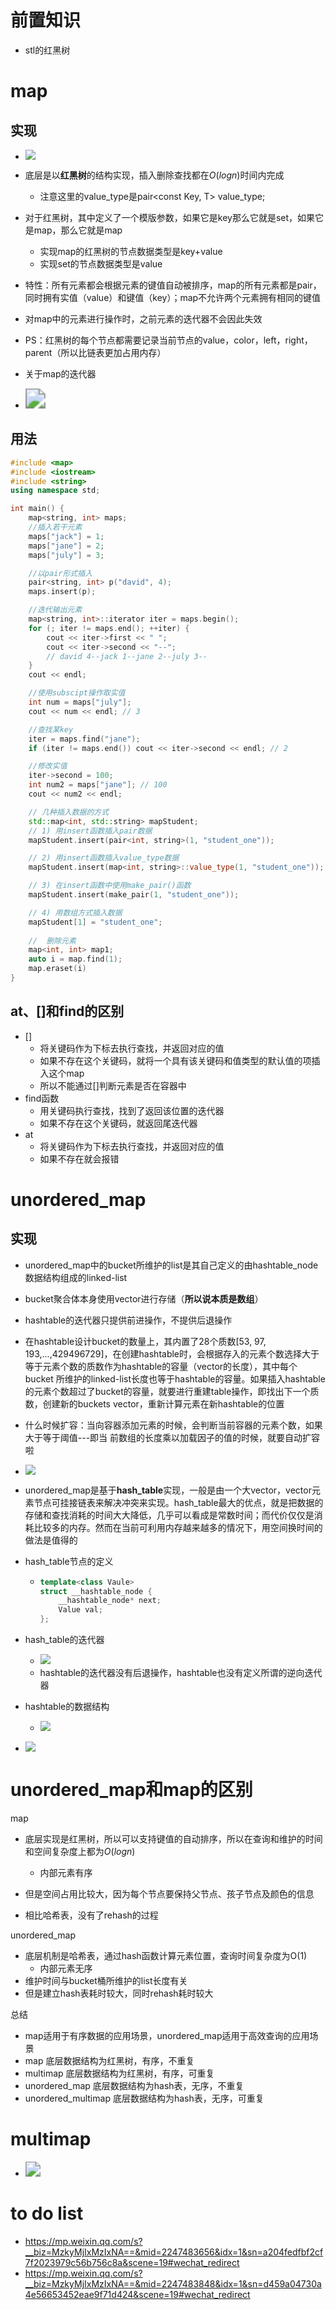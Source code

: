 # 前置知识

- stl的红黑树



# map

## 实现

- ![](../image/map的数据结构.png)



- 底层是以**红黑树**的结构实现，插入删除查找都在$O(logn)$时间内完成
  - 注意这里的value_type是pair<const Key, T> value_type;
- 对于红黑树，其中定义了一个模版参数，如果它是key那么它就是set，如果它是map，那么它就是map
  - 实现map的红黑树的节点数据类型是key+value
  - 实现set的节点数据类型是value
- 特性：所有元素都会根据元素的键值自动被排序，map的所有元素都是pair，同时拥有实值（value）和键值（key）；map不允许两个元素拥有相同的键值
- 对map中的元素进行操作时，之前元素的迭代器不会因此失效
- PS：红黑树的每个节点都需要记录当前节点的value，color，left，right，parent（所以比链表更加占用内存）



- 关于map的迭代器
- <img src="../image/map的迭代器.png" style="zoom:200%;" />



## 用法

```cpp
#include <map>
#include <iostream>
#include <string>
using namespace std;

int main() {
    map<string, int> maps;
    //插入若干元素
    maps["jack"] = 1;
    maps["jane"] = 2;
    maps["july"] = 3;

    //以pair形式插入
    pair<string, int> p("david", 4);
    maps.insert(p);

    //迭代输出元素
    map<string, int>::iterator iter = maps.begin();
    for (; iter != maps.end(); ++iter) {
        cout << iter->first << " ";
        cout << iter->second << "--";
        // david 4--jack 1--jane 2--july 3--
    }
    cout << endl;

    //使用subscipt操作取实值
    int num = maps["july"];
    cout << num << endl; // 3

    //查找某key
    iter = maps.find("jane");
    if (iter != maps.end()) cout << iter->second << endl; // 2

    //修改实值
    iter->second = 100;
    int num2 = maps["jane"]; // 100
    cout << num2 << endl;

    // 几种插入数据的方式
    std::map<int, std::string> mapStudent;
	// 1) 用insert函数插入pair数据
	mapStudent.insert(pair<int, string>(1, "student_one"));

	// 2) 用insert函数插入value_type数据
	mapStudent.insert(map<int, string>::value_type(1, "student_one"));

	// 3) 在insert函数中使用make_pair()函数
	mapStudent.insert(make_pair(1, "student_one"));

	// 4) 用数组方式插入数据
	mapStudent[1] = "student_one";
    
    //	删除元素
    map<int, int> map1;
    auto i = map.find(1);
    map.eraset(i)
}
```



## at、[]和find的区别

- []
  - 将关键码作为下标去执行查找，并返回对应的值
  - 如果不存在这个关键码，就将一个具有该关键码和值类型的默认值的项插入这个map
  - 所以不能通过[]判断元素是否在容器中
- find函数
  - 用关键码执行查找，找到了返回该位置的迭代器
  - 如果不存在这个关键码，就返回尾迭代器
- at
  - 将关键码作为下标去执行查找，并返回对应的值
  - 如果不存在就会报错







# unordered_map

## 实现

- unordered_map中的bucket所维护的list是其自己定义的由hashtable_node数据结构组成的linked-list

- bucket聚合体本身使用vector进行存储（**所以说本质是数组**）

- hashtable的迭代器只提供前进操作，不提供后退操作

- 在hashtable设计bucket的数量上，其内置了28个质数[53, 97, 193,...,429496729]，在创建hashtable时，会根据存入的元素个数选择大于等于元素个数的质数作为hashtable的容量（vector的长度），其中每个bucket 所维护的linked-list长度也等于hashtable的容量。如果插入hashtable的元素个数超过了bucket的容量，就要进行重建table操作，即找出下一个质数，创建新的buckets vector，重新计算元素在新hashtable的位置

- 什么时候扩容：当向容器添加元素的时候，会判断当前容器的元素个数，如果大于等于阈值---即当 前数组的长度乘以加载因子的值的时候，就要自动扩容啦

- ![](../image/拉链法实现hashtable.png)

- unordered_map是基于**hash_table**实现，一般是由一个大vector，vector元素节点可挂接链表来解决冲突来实现。hash_table最大的优点，就是把数据的存储和查找消耗的时间大大降低，几乎可以看成是常数时间；而代价仅仅是消耗比较多的内存。然而在当前可利用内存越来越多的情况下，用空间换时间的做法是值得的

- hash_table节点的定义

  - ```cpp
    template<class Vaule>
    struct __hashtable_node {
        __hashtable_node* next;
        Value val;
    };
    ```

- hash_table的迭代器

  - ![](../image/hashtable的迭代器.png)
  - hashtable的迭代器没有后退操作，hashtable也没有定义所谓的逆向迭代器

- hashtable的数据结构

  - ![](../image/hashtable的数据结构.png)

- ![](../image/hashtable的节点数.png)







# unordered_map和map的区别

map

- 底层实现是红黑树，所以可以支持键值的自动排序，所以在查询和维护的时间和空间复杂度上都为$O(logn)$
  - 内部元素有序

- 但是空间占用比较大，因为每个节点要保持父节点、孩子节点及颜色的信息
- 相比哈希表，没有了rehash的过程



unordered_map

- 底层机制是哈希表，通过hash函数计算元素位置，查询时间复杂度为O(1)
  - 内部元素无序
- 维护时间与bucket桶所维护的list长度有关
- 但是建立hash表耗时较大，同时rehash耗时较大



总结

- map适用于有序数据的应用场景，unordered_map适用于高效查询的应用场景
- map 底层数据结构为红黑树，有序，不重复
- multimap 底层数据结构为红黑树，有序，可重复
- unordered_map 底层数据结构为hash表，无序，不重复
- unordered_multimap 底层数据结构为hash表，无序，可重复





# multimap

- <img src="../image/multimap.png" style="zoom:150%;" />





# to do list

- https://mp.weixin.qq.com/s?__biz=MzkyMjIxMzIxNA==&mid=2247483656&idx=1&sn=a204fedfbf2cf7f2023979c56b756c8a&scene=19#wechat_redirect
- https://mp.weixin.qq.com/s?__biz=MzkyMjIxMzIxNA==&mid=2247483848&idx=1&sn=d459a04730a4e56653452eae9f71d424&scene=19#wechat_redirect
